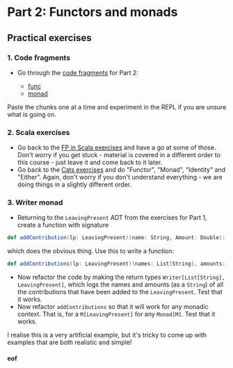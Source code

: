 # Part 2: Functors and monads

## Practical exercises

### 1. Code fragments

* Go through the [code fragments](../fragments/) for Part 2:

    * [func](../fragments/part2s-func.scala)
    * [monad](../fragments/part2s-monad.scala)

Paste the chunks one at a time and experiment in the REPL if you are unsure what is going on.

### 2. Scala exercises

* Go back to the [FP in Scala exercises](https://www.scala-exercises.org/fp_in_scala/handling_error_without_exceptions) and have a go at some of those. Don't worry if you get stuck - material is covered in a different order to this course - just leave it and come back to it later.
* Go back to the [Cats exercises](https://www.scala-exercises.org/cats/functor) and do "Functor", "Monad", "Identity" and "Either". Again, don't worry if you don't understand everything - we are doing things in a slightly different order.

### 3. Writer monad

* Returning to the `LeavingPresent` ADT from the exercises for Part 1, create a function with signature
```scala
def addContribution(lp: LeavingPresent)(name: String, Amount: Double): LeavingPresent
```
which does the obvious thing. Use this to write a function:
```scala
def addContributions(lp: LeavingPresent)(names: List[String], amounts: List[Double]): LeavingPresent
```
* Now refactor the code by making the return types `Writer[List[String], LeavingPresent]`, which logs the names and amounts (as a `String`) of all the contributions that have been added to the `LeavingPresent`. Test that it works.
* Now refactor `addContributions` so that it will work for any monadic context. That is, for a `M[LeavingPresent]` for any `Monad[M]`. Test that it works.

I realise this is a very artificial example, but it's tricky to come up with examples that are both realistic and simple!


#### eof

